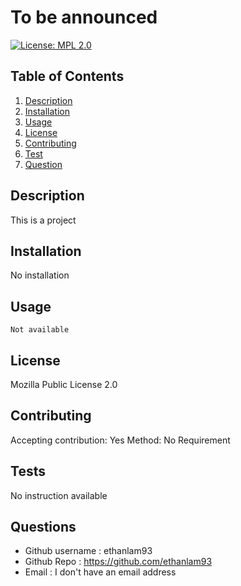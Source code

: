 
# To be announced 
[![License: MPL 2.0](https://img.shields.io/badge/License-MPL%202.0-brightgreen.svg)](https://opensource.org/licenses/MPL-2.0)
## Table of Contents

1. [Description](#description)
2. [Installation](#installation)
3. [Usage](#usage)
4. [License](#license)
5. [Contributing](#contributing)
6. [Test](#tests)
7. [Question](#questions)

## Description
This is a project

## Installation 
No installation
## Usage 
```
Not available
```

## License 
Mozilla Public License 2.0
## Contributing
Accepting contribution: Yes
Method: No Requirement

## Tests
No instruction available

## Questions 
- Github username : ethanlam93
- Github Repo : https://github.com/ethanlam93
- Email : I don't have an email address 